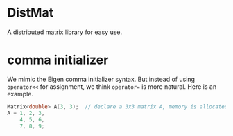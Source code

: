 # DistMat
A distributed matrix library for easy use.

# comma initializer
We mimic the Eigen comma initializer syntax. But instead of using `operator<<` for assignment, we think `operator=` is more natural. Here is an example.
```cpp
Matrix<double> A(3, 3);  // declare a 3x3 matrix A, memory is allocated, but the value is undetermined
A = 1, 2, 3,
    4, 5, 6,
    7, 8, 9;
```
